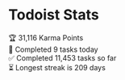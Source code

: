 
# Todoist Stats

<!-- TODO-IST:START -->
🏆  31,116 Karma Points           
🌸  Completed 9 tasks today           
✅  Completed 11,453 tasks so far           
⏳  Longest streak is 209 days
<!-- TODO-IST:END -->
